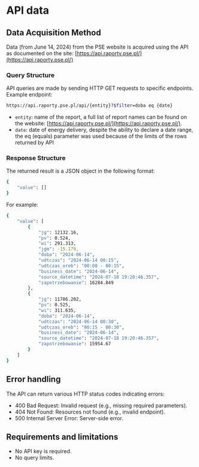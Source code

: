 # API data

## Data Acquisition Method

Data (from June 14, 2024) from the PSE website is acquired using the API as documented on the site: [https://api.raporty.pse.pl/](https://api.raporty.pse.pl/)

### Query Structure

API queries are made by sending HTTP GET requests to specific endpoints. Example endpoint:

```bash
https://api.raporty.pse.pl/api/{entity}?$filter=doba eq {date}
```
- `entity`: name of the report, a full list of report names can be found on the website: [https://api.raporty.pse.pl/](https://api.raporty.pse.pl/).
- `date`: date of energy delivery, despite the ability to declare a date range, the eq (equals) parameter was used because of the limits of the rows returned by API

### Response Structure

The returned result is a JSON object in the following format:

```bash
{
    "value": []
}
```

For example:

```bash
{
    "value": [
        {
            "jg": 12132.16,
            "pv": 0.524,
            "wi": 291.313,
            "jgm": -15.179,
            "doba": "2024-06-14",
            "udtczas": "2024-06-14 00:15",
            "udtczas_oreb": "00:00 - 00:15",
            "business_date": "2024-06-14",
            "source_datetime": "2024-07-18 19:20:46.357",
            "zapotrzebowanie": 16284.849
        },
        {
            "jg": 11786.202,
            "pv": 0.525,
            "wi": 311.635,
            "doba": "2024-06-14",
            "udtczas": "2024-06-14 00:30",
            "udtczas_oreb": "00:15 - 00:30",
            "business_date": "2024-06-14",
            "source_datetime": "2024-07-18 19:20:46.357",
            "zapotrzebowanie": 15954.67
        }
    ]
}
```

## Error handling

The API can return various HTTP status codes indicating errors:
- 400 Bad Request: Invalid request (e.g., missing required parameters).
- 404 Not Found: Resources not found (e.g., invalid endpoint).
- 500 Internal Server Error: Server-side error.

## Requirements and limitations

- No API key is required.
- No query limits.
